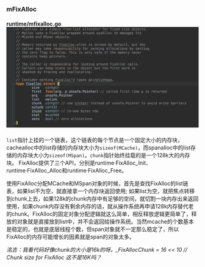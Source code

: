 ### **mFixAlloc**

#### runtime/mfixalloc.go![](/assets/mfixAlloc.png)

`list`指针上挂的一个链表，这个链表的每个节点是一个固定大小的内存块，cachealloc中的list存储的内存块大小为`sizeof(MCache)`，而spanalloc中的list存储的内存块大小为`sizeof(MSpan)`。`chunk`指针始终挂载的是一个128k大的内存块。 FixAlloc提供了三个API，分别是runtime·FixAlloc\_Init、runtime·FixAlloc\_Alloc和runtime·FixAlloc\_Free。

使用FixAlloc分配MCache和MSpan对象的时候，首先是查找FixAlloc的list链表，如果list不为空，就直接拿一个内存块返回使用; 如果list为空，就把焦点转移到chunk上去，如果128k的chunk内存中有足够的空间，就切割一块内存出来返回使用，如果chunk内存没有剩余内存的话，就从操作系统再申请128k内存替代老的chunk。FixAlloc的固定对象分配逻辑就这么简单，相反释放逻辑更简单了，释放的对象就是直接放到list中，并不会返回给操作系统。当然mcache的个数基本是稳定的，也就是底层线程个数，但span对象就不一定那么稳定了，所以FixAlloc的内存可能增长的因素就是span的对象太多。

_洺吉：我看代码好像chunk的大小是16k的呀。\_FixAllocChunk  = 16 &lt;&lt; 10               // Chunk size for FixAlloc 这不是16K吗？_

